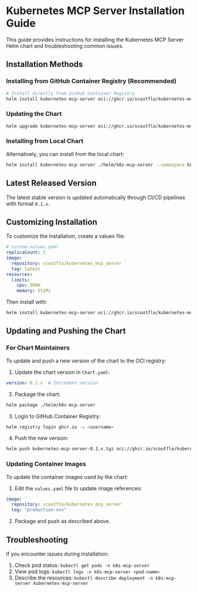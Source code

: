 # Kubernetes MCP Server Installation Guide

This guide provides instructions for installing the Kubernetes MCP Server Helm chart and troubleshooting common issues.

## Installation Methods

### Installing from GitHub Container Registry (Recommended)

```bash
# Install directly from GitHub Container Registry
helm install kubernetes-mcp-server oci://ghcr.io/scoutflo/kubernetes-mcp-server --namespace k8s-mcp-server --create-namespace
```

### Updating the Chart

```bash
helm upgrade kubernetes-mcp-server oci://ghcr.io/scoutflo/kubernetes-mcp-server --namespace k8s-mcp-server --version 0.1.x
```

### Installing from Local Chart

Alternatively, you can install from the local chart:

```bash
helm install kubernetes-mcp-server ./helm/k8s-mcp-server --namespace k8s-mcp-server --create-namespace
```

## Latest Released Version

The latest stable version is updated automatically through CI/CD pipelines with format `0.1.x`.

## Customizing Installation

To customize the installation, create a values file:

```yaml
# custom-values.yaml
replicaCount: 2
image:
  repository: scoutflo/kubernetes_mcp_server
  tag: latest
resources:
  limits:
    cpu: 500m
    memory: 512Mi
```

Then install with:

```bash
helm install kubernetes-mcp-server oci://ghcr.io/scoutflo/kubernetes-mcp-server -f custom-values.yaml -n k8s-mcp-server --create-namespace
```

## Updating and Pushing the Chart

### For Chart Maintainers

To update and push a new version of the chart to the OCI registry:

1. Update the chart version in `Chart.yaml`:

```yaml
version: 0.1.x  # Increment version
```

2. Package the chart:

```bash
helm package ./helm/k8s-mcp-server
```

3. Login to GitHub Container Registry:

```bash
helm registry login ghcr.io -u <username>
```

4. Push the new version:

```bash
helm push kubernetes-mcp-server-0.1.x.tgz oci://ghcr.io/scoutflo/kubernetes-mcp-server
```

### Updating Container Images

To update the container images used by the chart:

1. Edit the `values.yaml` file to update image references:

```yaml
image:
  repository: scoutflo/kubernetes_mcp_server
  tag: "production-xxx"
```

2. Package and push as described above.

## Troubleshooting

If you encounter issues during installation:

1. Check pod status: `kubectl get pods -n k8s-mcp-server`
2. View pod logs: `kubectl logs -n k8s-mcp-server <pod-name>`
3. Describe the resources: `kubectl describe deployment -n k8s-mcp-server kubernetes-mcp-server`

